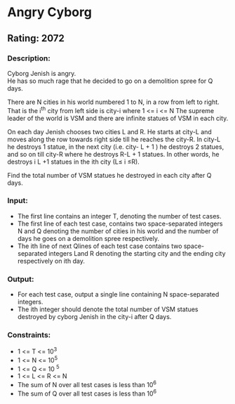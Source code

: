 # Angry Cyborg
## Rating: 2072
### Description:
Cyborg Jenish is angry.  
He has so much rage that he decided to go on a demolition spree for Q days. 

There are N cities in his world numbered 1 to N, in a row from left to right. That is the i<sup>th</sup> city from left side is city-i where 1 <= i <= N The supreme leader of the world is VSM and there are infinite statues of VSM in each city.

On each day Jenish chooses two cities L and R. He starts at city-L and moves along the row towards right side till he reaches the city-R. In city-L he destroys 1 statue, in the next city (i.e. city- L + 1 ) he destroys 2 statues, and so on till city-R where he destroys R-L + 1 statues. In other words, he destroys i L +1 statues in the ith city (L≤ i ≤R). 

Find the total number of VSM statues he destroyed in each city after Q days. 
### Input: 
- The first line contains an integer T, denoting the number of test cases. 
- The first line of each test case, contains two space-separated integers N and Q denoting the number of cities in his world and the number of days he goes on a demolition spree respectively. 
- The ith line of next Qlines of each test case contains two space-separated integers Land R denoting the starting city and the ending city respectively on ith day. 
### Output: 
- For each test case, output a single line containing N space-separated integers. 
- The ith integer should denote the total number of VSM statues destroyed by cyborg Jenish in the city-i after Q days. 
### Constraints: 
- 1 <= T <= 10<sup>3 </sup>
- 1 <= N <= 10<sup>5 </sup>
- 1 <= Q <= 10 <sup>5 </sup>
- 1 <= L <= R <= N 
- The sum of N over all test cases is less than 10<sup>6 </sup>
- The sum of Q over all test cases is less than 10<sup>6</sup>